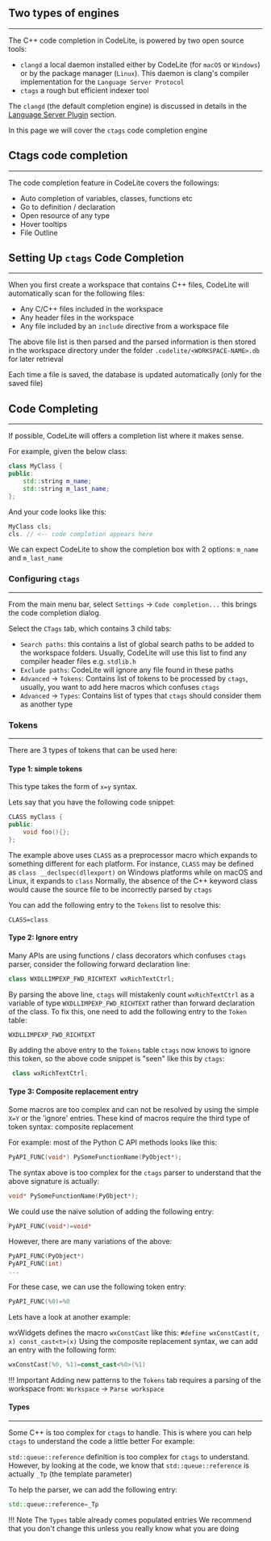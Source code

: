 ## Two types of engines
---

The C++ code completion in CodeLite, is powered by two open source tools:

- `clangd` a local daemon installed either by CodeLite (for `macOS` or `Windows`) or by the package manager (`Linux`). This daemon is clang's compiler implementation for the `Language Server Protocol`
- `ctags` a rough but efficient indexer tool

The `clangd` (the default completion engine) is discussed in details in the [Language Server Plugin](../plugins/lsp.md) section.

In this page we will cover the `ctags` code completion engine

## Ctags code completion
---

The code completion feature in CodeLite covers the followings:

- Auto completion of variables, classes, functions etc
- Go to definition / declaration
- Open resource of any type
- Hover tooltips
- File Outline 

## Setting Up `ctags` Code Completion
---

When you first create a workspace that contains C++ files, CodeLite will automatically scan for the following files:

- Any C/C++ files included in the workspace
- Any header files in the workspace
- Any file included by an `include` directive from a workspace file

The above file list is then parsed and the parsed information is then stored in the workspace directory under the folder `.codelite/<WORKSPACE-NAME>.db`
for later retrieval

Each time a file is saved, the database is updated automatically (only for the saved file)

## Code Completing
---

If possible, CodeLite will offers a completion list where it makes sense.

For example, given the below class:

```c++
class MyClass {
public:
    std::string m_name;
    std::string m_last_name;
};
```

And your code looks like this:

```c++
MyClass cls;
cls. // <-- code completion appears here
```

We can expect CodeLite to show the completion box with 2 options: `m_name` and `m_last_name`

### Configuring `ctags`
---

From the main menu bar, select `Settings` &#8594; `Code completion...` this brings the code completion dialog.

Select the `CTags` tab, which contains 3 child tabs:

* `Search paths`: this contains a list of global search paths to be added to the workspace folders. Usually, CodeLite will use this list to find any compiler header files e.g. `stdlib.h`
* `Exclude paths`: CodeLite will ignore any file found in these paths
* `Advanced` &#8594; `Tokens`: Contains list of tokens to be processed by `ctags`, usually, you want to add here macros which confuses `ctags`
* `Advanced` &#8594; `Types`: Contains  list of types that `ctags` should consider them as another type

### Tokens
---

There are 3 types of tokens that can be used here:

#### Type 1: simple tokens

This type takes the form of `x=y` syntax.

Lets say that you have the following code snippet:

```c++
CLASS myClass {
public:
    void foo(){};
};
```

The example above uses `CLASS` as a preprocessor macro which expands to something different for each platform. 
For instance, `CLASS` may be defined as `class __declspec(dllexport)` on Windows platforms while on macOS and Linux, it expands to `class`
Normally, the absence of the C++ keyword class would cause the source file to be incorrectly parsed by `ctags`

You can add the following entry to the `Tokens` list to resolve this:

```
CLASS=class
```

#### Type 2: Ignore entry

Many APIs are using functions / class decorators which confuses `ctags` parser, consider the following forward declaration line:

```c++
class WXDLLIMPEXP_FWD_RICHTEXT wxRichTextCtrl;
```

By parsing the above line, `ctags` will mistakenly count `wxRichTextCtrl` as a variable of type `WXDLLIMPEXP_FWD_RICHTEXT` rather than 
forward declaration of the class. To fix this, one need to add the following entry to the `Token` table:

```
WXDLLIMPEXP_FWD_RICHTEXT
```

By adding the above entry to the `Tokens` table `ctags` now knows to ignore this token, so the above code snippet is "seen" like this
by `ctags`:

```c++
 class wxRichTextCtrl;
```

#### Type 3: Composite replacement entry

Some macros are too complex and can not be resolved by using the simple `X=Y` or the 'ignore' entries. 
These kind of macros require the third type of token syntax: composite replacement

For example: most of the Python C API methods looks like this: 

```c++
PyAPI_FUNC(void*) PySomeFunctionName(PyObject*);
```

The syntax above is too complex for the `ctags` parser to understand that the above signature is actually:

```c++
void* PySomeFunctionName(PyObject*);
```

We could use the naive solution of adding the following entry:

```c++
PyAPI_FUNC(void*)=void*
```

However, there are many variations of the above:

```c++
PyAPI_FUNC(PyObject*)
PyAPI_FUNC(int)
...
```

For these case, we can use the following token entry:

```c++
PyAPI_FUNC(%0)=%0
```

Lets have a look at another example:

wxWidgets defines the macro `wxConstCast` like this: `#define wxConstCast(t, x) const_cast<t>(x)`
Using the composite replacement syntax, we can add an entry with the following form:

```c++
wxConstCast(%0, %1)=const_cast<%0>(%1)
```

!!! Important
    Adding new patterns to the `Tokens` tab requires a parsing of the workspace
    from: `Workspace` &#8594; `Parse workspace`
    
#### Types
---

Some C++ is too complex for `ctags` to handle. This is where you can help `ctags` to understand the code a little better
For example:

`std::queue::reference` definition is too complex for `ctags` to understand.
However, by looking at the code, we know that `std::queue::reference` is actually `_Tp` (the template parameter)

To help the parser, we can add the following entry:

```c++
std::queue::reference=_Tp
```

!!! Note
    The `Types` table already comes populated entries
    We recommend that you don't change this unless you really know what you are doing



